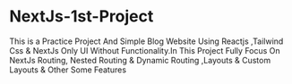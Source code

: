 # NextJs-1st-Project
 This is a Practice Project And Simple Blog Website Using Reactjs ,Tailwind Css & NextJs Only UI Without Functionality.In This Project Fully Focus On NextJs Routing, Nested Routing & Dynamic Routing ,Layouts & Custom Layouts & Other Some Features  
